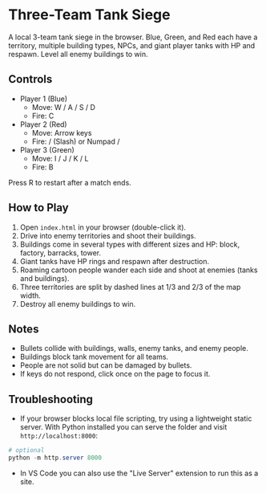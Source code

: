 # Three-Team Tank Siege

A local 3-team tank siege in the browser. Blue, Green, and Red each have a territory, multiple building types, NPCs, and giant player tanks with HP and respawn. Level all enemy buildings to win.

## Controls

- Player 1 (Blue)
  - Move: W / A / S / D
  - Fire: C
- Player 2 (Red)
  - Move: Arrow keys
  - Fire: / (Slash) or Numpad /
- Player 3 (Green)
  - Move: I / J / K / L
  - Fire: B

Press R to restart after a match ends.

## How to Play

1. Open `index.html` in your browser (double-click it).
2. Drive into enemy territories and shoot their buildings.
3. Buildings come in several types with different sizes and HP: block, factory, barracks, tower.
4. Giant tanks have HP rings and respawn after destruction.
5. Roaming cartoon people wander each side and shoot at enemies (tanks and buildings).
6. Three territories are split by dashed lines at 1/3 and 2/3 of the map width.
7. Destroy all enemy buildings to win.

## Notes

- Bullets collide with buildings, walls, enemy tanks, and enemy people.
- Buildings block tank movement for all teams.
- People are not solid but can be damaged by bullets.
- If keys do not respond, click once on the page to focus it.

## Troubleshooting

- If your browser blocks local file scripting, try using a lightweight static server. With Python installed you can serve the folder and visit `http://localhost:8000`:

```powershell
# optional
python -m http.server 8000
```

- In VS Code you can also use the "Live Server" extension to run this as a site.
